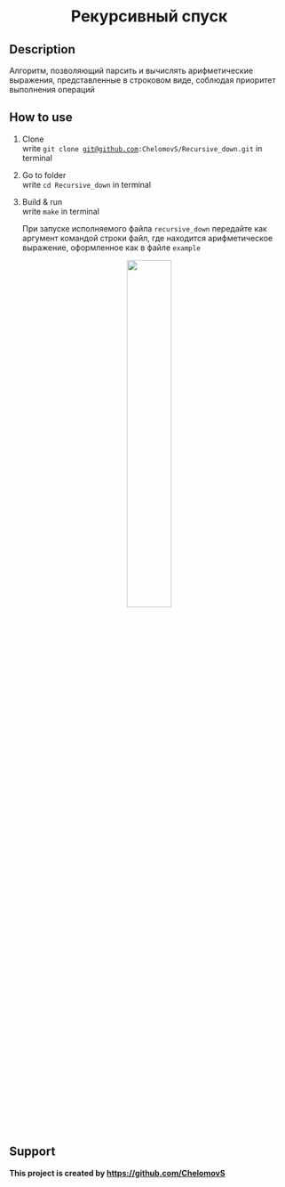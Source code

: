 <h1 align="center">Рекурсивный спуск</h1>

## Description

 Алгоритм, позволяющий парсить и вычислять арифметические выражения, представленные в строковом виде, соблюдая приоритет выполнения операций

## How to use

1. Clone <br>
    write <code>git clone git@github.com:ChelomovS/Recursive_down.git</code> in terminal

2. Go to folder <br>
    write <code>cd Recursive_down</code> in terminal

3. Build & run <br>
    write <code>make</code> in terminal
   
    При запуске исполняемого файла <code>recursive_down</code> передайте как аргумент командой строки файл, где находится арифметическое выражение, оформленное как в файле <code>example</code>
   
<p align="center"><img src="https://github.com/ChelomovS/Recursive_down/blob/main/Images/smart.gif" width="40%"></p>

## Support
**This project is created by https://github.com/ChelomovS**
